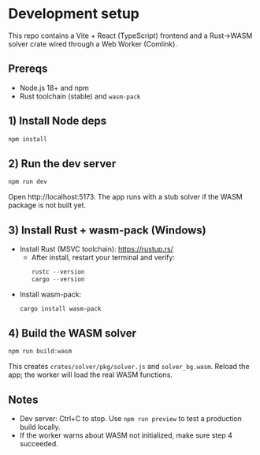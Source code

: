 # Development setup

This repo contains a Vite + React (TypeScript) frontend and a Rust→WASM solver crate wired through a Web Worker (Comlink).

## Prereqs
- Node.js 18+ and npm
- Rust toolchain (stable) and `wasm-pack`

## 1) Install Node deps
```powershell
npm install
```

## 2) Run the dev server
```powershell
npm run dev
```
Open http://localhost:5173. The app runs with a stub solver if the WASM package is not built yet.

## 3) Install Rust + wasm-pack (Windows)
- Install Rust (MSVC toolchain): https://rustup.rs/
  - After install, restart your terminal and verify:
    ```powershell
    rustc --version
    cargo --version
    ```
- Install wasm-pack:
  ```powershell
  cargo install wasm-pack
  ```

## 4) Build the WASM solver
```powershell
npm run build:wasm
```
This creates `crates/solver/pkg/solver.js` and `solver_bg.wasm`. Reload the app; the worker will load the real WASM functions.

## Notes
- Dev server: Ctrl+C to stop. Use `npm run preview` to test a production build locally.
- If the worker warns about WASM not initialized, make sure step 4 succeeded.
